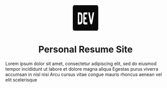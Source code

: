 <!-- Project Title -->
<div align="center">
    <a href="#">
        <img src="images/logo.png" alt="Logo" width="80" height="80">
    </a>
    <h1>Personal Resume Site</h1>
</div>
<!-- Project Description -->
<div>
    <p>
    Lorem ipsum dolor sit amet, consectetur adipiscing elit, sed do eiusmod tempor incididunt ut labore et dolore magna aliqua Egestas purus viverra accumsan in nisl nisi Arcu cursus vitae congue mauris rhoncus aenean vel elit scelerisque
    </p>
</div>